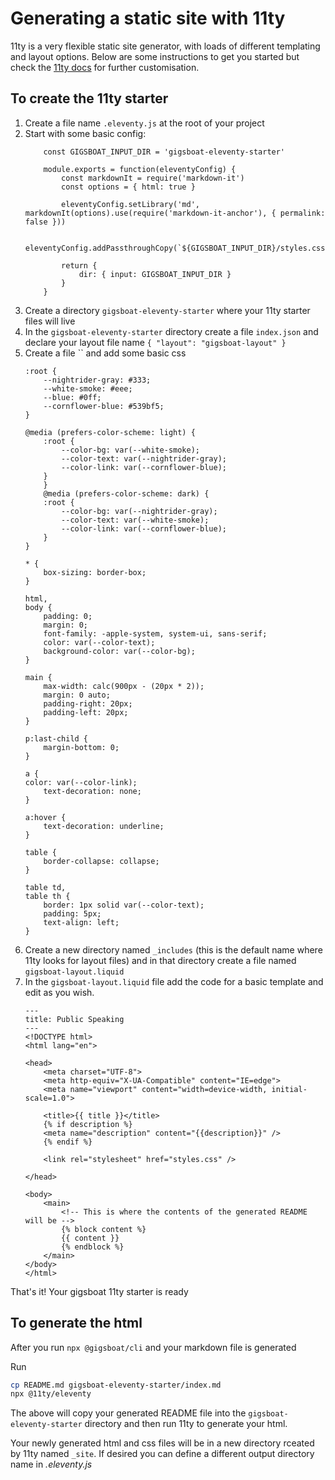 # Generating a static site with 11ty

11ty is a very flexible static site generator, with loads of different templating and layout options. Below are some instructions to get you started but check the [11ty docs](https://www.11ty.dev/docs/getting-started/) for further customisation.

## To create the 11ty starter
1. Create a file name `.eleventy.js` at the root of your project
1. Start with some basic config:
    ```
        const GIGSBOAT_INPUT_DIR = 'gigsboat-eleventy-starter'

        module.exports = function(eleventyConfig) {
            const markdownIt = require('markdown-it')
            const options = { html: true }

            eleventyConfig.setLibrary('md', markdownIt(options).use(require('markdown-it-anchor'), { permalink: false }))

            eleventyConfig.addPassthroughCopy(`${GIGSBOAT_INPUT_DIR}/styles.css`)

            return {
                dir: { input: GIGSBOAT_INPUT_DIR }
            }
        }
    ```
1. Create a directory `gigsboat-eleventy-starter` where your 11ty starter files will live
1. In the `gigsboat-eleventy-starter` directory create a file `index.json` and declare your layout file name
`{ "layout": "gigsboat-layout" }`
1. Create a file `` and add some basic css
    ```
    :root {
        --nightrider-gray: #333;
        --white-smoke: #eee;
        --blue: #0ff;
        --cornflower-blue: #539bf5;
    }

    @media (prefers-color-scheme: light) {
        :root {
            --color-bg: var(--white-smoke);
            --color-text: var(--nightrider-gray);
            --color-link: var(--cornflower-blue);
        }
        }
        @media (prefers-color-scheme: dark) {
        :root {
            --color-bg: var(--nightrider-gray);
            --color-text: var(--white-smoke);
            --color-link: var(--cornflower-blue);
        }
    }

    * {
        box-sizing: border-box;
    }

    html,
    body {
        padding: 0;
        margin: 0;
        font-family: -apple-system, system-ui, sans-serif;
        color: var(--color-text);
        background-color: var(--color-bg);
    }

    main {
        max-width: calc(900px - (20px * 2));
        margin: 0 auto;
        padding-right: 20px;
        padding-left: 20px;
    }

    p:last-child {
        margin-bottom: 0;
    }

    a {
    color: var(--color-link);
        text-decoration: none;
    }

    a:hover {
        text-decoration: underline;
    }

    table {
        border-collapse: collapse;
    }

    table td,
    table th {
        border: 1px solid var(--color-text);
        padding: 5px;
        text-align: left;
    }
    ```
1. Create a new directory named `_includes` (this is the default name where 11ty looks for layout files) and in that directory create a file named `gigsboat-layout.liquid`
1. In the `gigsboat-layout.liquid` file add the code for a basic template and edit as you wish.
    ```
    ---
    title: Public Speaking
    ---
    <!DOCTYPE html>
    <html lang="en">

    <head>
        <meta charset="UTF-8">
        <meta http-equiv="X-UA-Compatible" content="IE=edge">
        <meta name="viewport" content="width=device-width, initial-scale=1.0">

        <title>{{ title }}</title>
        {% if description %}
        <meta name="description" content="{{description}}" />
        {% endif %}

        <link rel="stylesheet" href="styles.css" />

    </head>

    <body>
        <main>
            <!-- This is where the contents of the generated README will be -->
            {% block content %}
            {{ content }}
            {% endblock %}
        </main>
    </body>
    </html>
    ```
That's it! Your gigsboat 11ty starter is ready

## To generate the html
After you run `npx @gigsboat/cli` and your markdown file is generated

Run
```bash
cp README.md gigsboat-eleventy-starter/index.md
npx @11ty/eleventy
```

The above will copy your generated README file into the  `gigsboat-eleventy-starter` directory and then run 11ty to generate your html.

Your newly generated html and css files will be in a new directory rceated by 11ty named  `_site`. If desired you can define a different output directory name in *.eleventy.js*